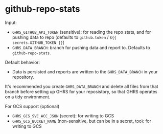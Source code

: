 # github-repo-stats

Input:

- `GHRS_GITHUB_API_TOKEN` (sensitive): for reading the repo stats, and for pushing data to repo (defaults to `github.token` / `${{ secrets.GITHUB_TOKEN }}`)
- `GHRS_DATA_BRANCH`: branch for pushing data and report to. Defaults to `github-repo-stats`.

Default behavior:

- Data is persisted and reports are written to the `GHRS_DATA_BRANCH` in your repository.

It's recommended you create `GHRS_DATA_BRANCH` and delete all files from that branch before setting up GHRS for your reposistory, so that GHRS operates on a tidy environment.

For GCS support (optional)

- `GHRS_GCS_SVC_ACC_JSON` (secret): for writing to GCS
- `GHRS_GCS_BUCKET_NAME` (non-sensitive, but can be in a secret, too): for writing to GCS
